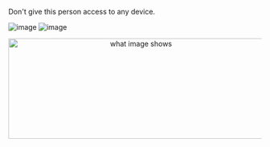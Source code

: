 Don't give this person access to any device.



![image](https://github-readme-stats.vercel.app/api?username=swerrio&theme=prussian&show_icons=true&hide_border=true&count_private=true) ![image](https://github-readme-streak-stats.herokuapp.com/?user=swerrio&theme=prussian&hide_border=true)
<center>
  <img src="https://github-readme-stats.vercel.app/api/top-langs/?username=swerrio&theme=prussian&show_icons=true&hide_border=true&layout=compact"
    alt="what image shows" height="200" width="512">
</center>


